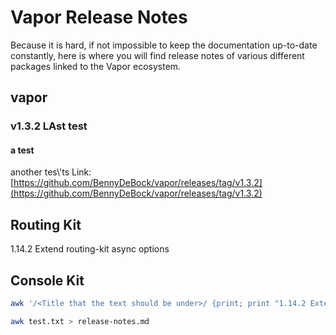 # Vapor Release Notes

Because it is hard, if not impossible to keep the documentation up-to-date constantly, here is where you will find release notes of various different packages linked to the Vapor ecosystem.

## vapor 

### v1.3.2 LAst test  
#### a test

another tes\\'ts 
Link: [https://github.com/BennyDeBock/vapor/releases/tag/v1.3.2](https://github.com/BennyDeBock/vapor/releases/tag/v1.3.2) 




## Routing Kit
1.14.2 Extend routing-kit async options



## Console Kit

<!--Store updated release-notes in temp file -->
```bash
awk '/<Title that the text should be under>/ {print; print "1.14.2 Extend routing-kit async options"; next}1' release-notes.md > test.txt
```

<!--Replace release-notes with updated release notes -->
```bash
awk test.txt > release-notes.md
```

